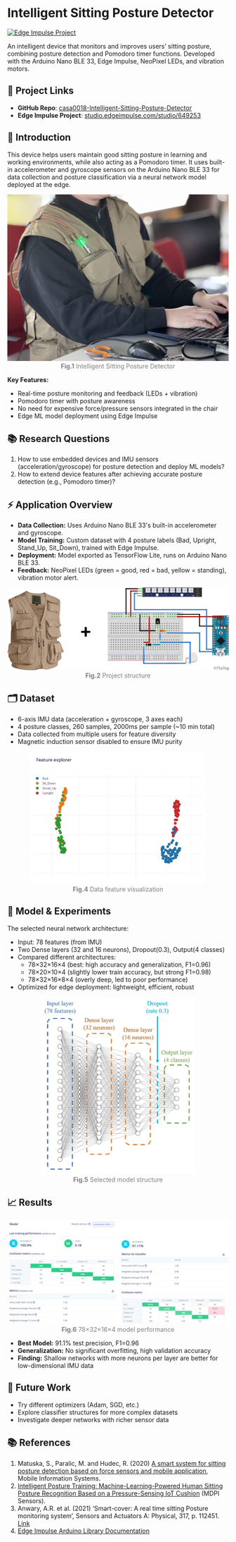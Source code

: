 # Intelligent Sitting Posture Detector

[![Edge Impulse Project](https://img.shields.io/badge/Edge%20Impulse-Project-blue)](https://studio.edgeimpulse.com/studio/649253)

An intelligent device that monitors and improves users’ sitting posture, combining posture detection and Pomodoro timer functions. Developed with the Arduino Nano BLE 33, Edge Impulse, NeoPixel LEDs, and vibration motors.

## 🔗 Project Links

- **GitHub Repo**: [casa0018-Intelligent-Sitting-Posture-Detector](https://github.com/SiruiLuo/casa0018-Intelligent-Sitting-Posture-Detector)
- **Edge Impulse Project**: [studio.edgeimpulse.com/studio/649253](https://studio.edgeimpulse.com/studio/649253)

## 📝 Introduction

This device helps users maintain good sitting posture in learning and working environments, while also acting as a Pomodoro timer. It uses built-in accelerometer and gyroscope sensors on the Arduino Nano BLE 33 for data collection and posture classification via a neural network model deployed at the edge.

<p align="center">
  <img src="./report/pic/Vest.jpg"/><br>
  <span style="font-size: 14px; color: gray;"><b>Fig.1</b> Intelligent Sitting Posture Detector</span>
</p>

**Key Features:**
- Real-time posture monitoring and feedback (LEDs + vibration)
- Pomodoro timer with posture awareness
- No need for expensive force/pressure sensors integrated in the chair
- Edge ML model deployment using Edge Impulse

## 📚 Research Questions

1. How to use embedded devices and IMU sensors (acceleration/gyroscope) for posture detection and deploy ML models?
2. How to extend device features after achieving accurate posture detection (e.g., Pomodoro timer)?

## ⚡️ Application Overview

- **Data Collection:** Uses Arduino Nano BLE 33's built-in accelerometer and gyroscope.
- **Model Training:** Custom dataset with 4 posture labels (Bad, Upright, Stand_Up, Sit_Down), trained with Edge Impulse.
- **Deployment:** Model exported as TensorFlow Lite, runs on Arduino Nano BLE 33.
- **Feedback:** NeoPixel LEDs (green = good, red = bad, yellow = standing), vibration motor alert.

<p align="center">
  <img src="./report/pic/Vest_and_circuit.png"/><br>
  <span style="font-size: 14px; color: gray;"><b>Fig.2</b> Project structure</span>
</p>

## 🗂️ Dataset

- 6-axis IMU data (acceleration + gyroscope, 3 axes each)
- 4 posture classes, 260 samples, 2000ms per sample (~10 min total)
- Data collected from multiple users for feature diversity
- Magnetic induction sensor disabled to ensure IMU purity

<p align="center">
  <img src="./report/pic/pic4.png" width="400"/><br>
  <span style="font-size: 14px; color: gray;"><b>Fig.4</b> Data feature visualization</span>
</p>

## 🤖 Model & Experiments

The selected neural network architecture:

- Input: 78 features (from IMU)
- Two Dense layers (32 and 16 neurons), Dropout(0.3), Output(4 classes)
- Compared different architectures:
  - 78×32×16×4 (best: high accuracy and generalization, F1=0.96)
  - 78×20×10×4 (slightly lower train accuracy, but strong F1=0.98)
  - 78×32×16×8×4 (overly deep, led to poor performance)
- Optimized for edge deployment: lightweight, efficient, robust

<p align="center">
  <img src="./report/pic/pic5.png" width="350"/><br>
  <span style="font-size: 14px; color: gray;"><b>Fig.5</b> Selected model structure</span>
</p>

## 📈 Results

<p align="center">
  <img src="./report/pic/pic6.png"/><br>
  <span style="font-size: 14px; color: gray;"><b>Fig.6</b> 78×32×16×4 model performance</span>
</p>

- **Best Model:** 91.1% test precision, F1=0.96
- **Generalization:** No significant overfitting, high validation accuracy
- **Finding:** Shallow networks with more neurons per layer are better for low-dimensional IMU data

## 🚀 Future Work

- Try different optimizers (Adam, SGD, etc.)
- Explore classifier structures for more complex datasets
- Investigate deeper networks with richer sensor data

## 📚 References

1. Matuska, S., Paralic, M. and Hudec, R. (2020) [A smart system for sitting posture detection based on force sensors and mobile application](https://doi.org/10.1155/2020/6625797), Mobile Information Systems.
2. [Intelligent Posture Training: Machine-Learning-Powered Human Sitting Posture Recognition Based on a Pressure-Sensing IoT Cushion](https://www.mdpi.com/1424-8220/22/14/5337) (MDPI Sensors).
3. Anwary, A.R. et al. (2021) ‘Smart-cover: A real time sitting Posture monitoring system’, Sensors and Actuators A: Physical, 317, p. 112451. [Link](https://doi.org/10.1016/j.sna.2020.112451)
4. [Edge Impulse Arduino Library Documentation](https://docs.edgeimpulse.com/docs/run-inference/arduino-library)
